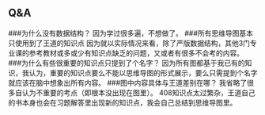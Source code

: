 ## Q&A

###为什么没有数据结构？
	因为学过很多遍，不想做了。
###所有思维导图基本只使用到了王道的知识点
	因为就以实际情况来看，除了严版数据结构，其他3门专业课的参考教材或多或少有知识点缺乏的问题，又或者有很多不会考的内容。
###为什么有些很重要的知识点只提到了个名字？
	因为所有图都基于我已有的知识，我认为，重要的知识点要么不能以思维导图的形式展示，要么只需提到个名字就应该在脑中想象出所有内容。
###图中内容具体与王道差别在哪？
	我省略了很多自认为不重要的考点（即根本没出现在图里）。
	408知识点太过繁杂，王道自己的书本身也会在习题解答里出现新的知识点，我会自己总结到思维导图里。
